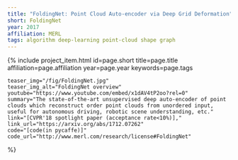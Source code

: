 ```yaml
---
title: "FoldingNet: Point Cloud Auto-encoder via Deep Grid Deformation"
short: FoldingNet
year: 2017
affiliation: MERL
tags: algorithm deep-learning point-cloud shape graph
---
```

{% include project_item.html
	id=page.short
	title=page.title
	affiliation=page.affiliation
	year=page.year
	keywords=page.tags

	teaser_img="/fig/FoldingNet.jpg"
	teaser_img_alt="FoldingNet overview"
	youtube="https://www.youtube.com/embed/x1dAV4tP2oo?rel=0"
	summary="The state-of-the-art unsupervised deep auto-encoder of point clouds which reconstruct order point clouds from unordered input, useful for autonomous driving, robotic scene understanding, etc."
	link="[CVPR'18 spotlight paper (acceptance rate<10%)],"
	link_url="https://arxiv.org/abs/1712.07262"
	code="[code(in pycaffe)]"
	code_url="http://www.merl.com/research/license#FoldingNet"
%}
